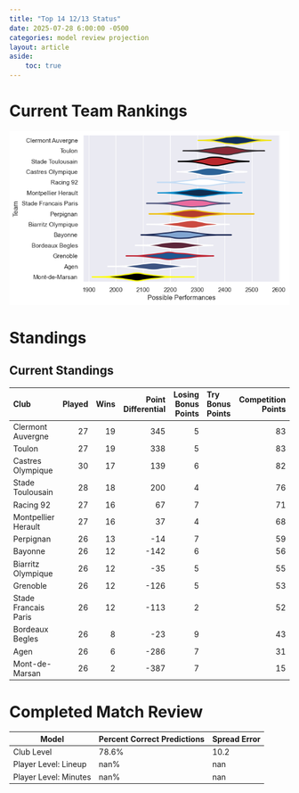 ```yaml
---  
title: "Top 14 12/13 Status"  
date: 2025-07-28 6:00:00 -0500  
categories: model review projection  
layout: article  
aside:  
    toc: true  
---
```

# Current Team Rankings


![Club Rankings](plots/rankings_Top_14_1213.png)
# Standings

## Current Standings


| Club                 |   Played |   Wins |   Point Differential |   Losing Bonus Points | Try Bonus Points   |   Competition Points |
|:---------------------|---------:|-------:|---------------------:|----------------------:|:-------------------|---------------------:|
| Clermont Auvergne    |       27 |     19 |                  345 |                     5 |                    |                   83 |
| Toulon               |       27 |     19 |                  338 |                     5 |                    |                   83 |
| Castres Olympique    |       30 |     17 |                  139 |                     6 |                    |                   82 |
| Stade Toulousain     |       28 |     18 |                  200 |                     4 |                    |                   76 |
| Racing 92            |       27 |     16 |                   67 |                     7 |                    |                   71 |
| Montpellier Herault  |       27 |     16 |                   37 |                     4 |                    |                   68 |
| Perpignan            |       26 |     13 |                  -14 |                     7 |                    |                   59 |
| Bayonne              |       26 |     12 |                 -142 |                     6 |                    |                   56 |
| Biarritz Olympique   |       26 |     12 |                  -35 |                     5 |                    |                   55 |
| Grenoble             |       26 |     12 |                 -126 |                     5 |                    |                   53 |
| Stade Francais Paris |       26 |     12 |                 -113 |                     2 |                    |                   52 |
| Bordeaux Begles      |       26 |      8 |                  -23 |                     9 |                    |                   43 |
| Agen                 |       26 |      6 |                 -286 |                     7 |                    |                   31 |
| Mont-de-Marsan       |       26 |      2 |                 -387 |                     7 |                    |                   15 |



# Completed Match Review


| Model | Percent Correct Predictions | Spread Error |
| ------ | ------ | ------ |
| Club Level | 78.6% | 10.2 |
| Player Level: Lineup | nan% | nan |
| Player Level: Minutes | nan% | nan |

